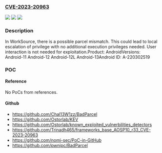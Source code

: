 ### [CVE-2023-20963](https://cve.mitre.org/cgi-bin/cvename.cgi?name=CVE-2023-20963)
![](https://img.shields.io/static/v1?label=Product&message=Android&color=blue)
![](https://img.shields.io/static/v1?label=Version&message=n%2Fa&color=blue)
![](https://img.shields.io/static/v1?label=Vulnerability&message=Elevation%20of%20privilege&color=brighgreen)

### Description

In WorkSource, there is a possible parcel mismatch. This could lead to local escalation of privilege with no additional execution privileges needed. User interaction is not needed for exploitation.Product: AndroidVersions: Android-11 Android-12 Android-12L Android-13Android ID: A-220302519

### POC

#### Reference
No PoCs from references.

#### Github
- https://github.com/Chal13W1zz/BadParcel
- https://github.com/Ostorlab/KEV
- https://github.com/Ostorlab/known_exploited_vulnerbilities_detectors
- https://github.com/Trinadh465/frameworks_base_AOSP10_r33_CVE-2023-20963
- https://github.com/nomi-sec/PoC-in-GitHub
- https://github.com/pwnipc/BadParcel

